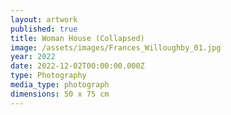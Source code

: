 ```yaml
---
layout: artwork
published: true
title: Woman House (Collapsed)
image: /assets/images/Frances_Willoughby_01.jpg
year: 2022
date: 2022-12-02T00:00:00.000Z
type: Photography
media_type: photograph
dimensions: 50 x 75 cm
---
```



